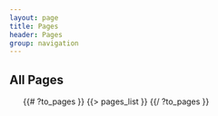 ```yaml
---
layout: page
title: Pages 
header: Pages
group: navigation
---
```


## All Pages

<ul>
{{# ?to_pages }}
  {{> pages_list }}
{{/ ?to_pages }}
</ul>